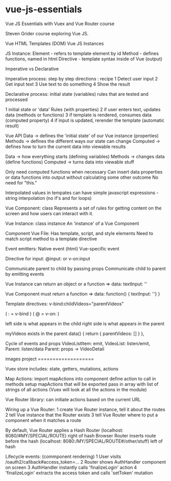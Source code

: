 # vue-js-essentials

Vue JS Essentials with Vuex and Vue Router course

Steven Grider course exploring Vue JS.

Vue HTML Templates (DOM)
Vue JS Instances

JS Instance:
Element - refers to template element by id
Method - defines functions, named in html
Directive - template syntax inside of Vue (output)

Imperative vs Declarative

Imperative process:
step by step directions : recipe
1 Detect user input
2 Get input text
3 Use text to do something
4 Show the result

Declarative process:
initial state (variables)
rules that are tested and processed

1 initial state or 'data'
Rules (with properties)
2 if user enters text, updates data (methods or functions)
3 if template is rendered, consumes data (computed property)
4 if input is updated, rerender the template (automatic result)

Vue API
Data -> defines the 'initial state' of our Vue instance (properties)
Methods -> defines the different ways our state can change
Computed -> defines how to turn the current data into viewable results

Data -> how everything starts (defining variables)
Methods -> changes data (define functions)
Computed -> turns data into viewable stuff

Only need computed functions when necessary
Can insert data properties or data functions into output without calculating some other outcome
No need for "this."

Interpolated values in tempates can have simple javascript expressions - string interpolation (no if's and for loops)

Vue Component: class
Represents a set of rules for getting content on the screen and how users can interact with it.

Vue Instance: class instance
An 'instance' of a Vue Component

Component Vue File:
Has template, script, and style elements
Need to match script method to a template directive

Event emitters:
Native event (html)
Vue-specific event


Directive for input:
@input: or v-on:input

Communicate parent to child by passing props
Communicate child to parent by emitting events

Vue Instance can return an object or a function
    => data: textInput: ''

Vue Component must return a function
    => data: function() { textInput: ''} }

Template directives:
v-bind:childVideos="parentVideos"

( : = v-bind )
( @ = v-on: )

left side is what appears in the child
right side is what appears in the parent

myVideos exists in the parent
    data() {
        return { parentVideos: [] }
    },

Cycle of events and props
VideoListItem: emit, VideoList: listen/emit, Parent: listen/data
Parent: props -> VideoDetail

images project ===================

Vuex store includes:
state, getters, mutations, actions

Map Actions:
import mapActions into component
define action to call in methods
setup mapActions that will be exported
pass in array with list of strings of all actions
(Vuex will look at all the actions in the module)

Vue Router library:
can initiate actions based on the current URL

Wiring up a Vue Router:
1 create Vue Router instance, tell it about the routes
2 tell Vue instance that the Router exists
3 tell Vue Router where to put a component when it matches a route

By default, Vue Router applies a Hash Router (localhost: 8080/#MY/SPECIAL/ROUTE) right of hash
Browser Router inserts route before the hash (localhost: 8080:/MY/SPECIAL/ROUTE#/other/stuff) left of hash

Lifecycle events: (commponent rendering)
1 User visits /oauth2/callback#access_token=...
2 Router shows AuthHandler component on screen
3 AuthHandler instantly calls 'finalizeLogin' action
4 'finalizeLogin' extracts the access token and calls 'setToken' mutation
